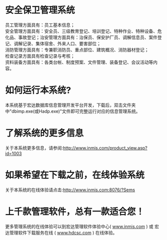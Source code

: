 # 安全保卫管理系统

员工管理方面具有：员工基本信息；  
安全管理方面具有：安全员、三级教育登记、培训登记、特种作业、特种设备、危化品、事故登记；治安管理方面具有：治保员、保安护厂员、调解信息员、案件登记、调解记录、集体宿舍、外来人口、要害部位；  
消防管理方面具有：专兼职消防员、重点部位、建筑概况、消防器材登记；  
检查记录方面具有检查记录与考核；  
资料装备方面具有：各类台帐、制度预案、文件管理、装备登记、会议活动等内容。

# 如何运行本系统?

本系统基于宏达数据库信息管理开发平台开发，下载后，双击文件夹中"dbimp.exe(或Hadp.exe)"文件即可完整运行对应的信息管理系统。

# 了解系统的更多信息

关于本系统更多信息，请参阅:http://www.inmis.com/product_view.asp?id=1003

# 如果希望在下载之前，在线体验系统

关于本系统的在线体验请点击:http://www.inmis.com:8076/?Sems

# 上千款管理软件，总有一款适合您！

更多管理系统的在线体验可以到宏达管理软件体验中心( www.inmis.com ) 或 宏达管理软件下载服务在线 ( www.hdcsc.com ) 在线体验。

